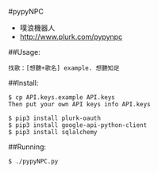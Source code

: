 #pypyNPC

* 噗浪機器人
* http://www.plurk.com/pypynpc


##Usage:

	找歌：[想聽+歌名] example. 想聽知足


##Install:

	$ cp API.keys.example API.keys
	Then put your own API keys info API.keys

	$ pip3 install plurk-oauth
	$ pip3 install google-api-python-client
	$ pip3 install sqlalchemy


##Running:

	$ ./pypyNPC.py
